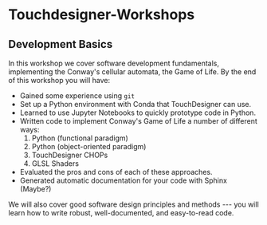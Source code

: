# Touchdesigner-Workshops

## Development Basics
In this workshop we cover software development fundamentals, implementing the Conway's cellular automata, the Game of Life. By the end of this workshop you will have:

  * Gained some experience using `git`
  * Set up a Python environment with Conda that TouchDesigner can use.
  * Learned to use Jupyter Notebooks to quickly prototype code in Python.
  * Written code to implement Conway's Game of Life a number of different ways:
      1. Python (functional paradigm)
      2. Python (object-oriented paradigm)
      3. TouchDesigner CHOPs
      4. GLSL Shaders
  * Evaluated the pros and cons of each of these approaches.
  * Generated automatic documentation for your code with Sphinx (Maybe?)

We will also cover good software design principles and methods --- you will learn how to write robust, well-documented, and easy-to-read code. 
